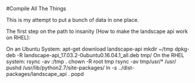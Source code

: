 #Compile All The Things

This is my attempt to put a bunch of data in one place.

The first step on the path to insanity (How to make the landscape api work on RHEL):

  On an Ubuntu System:
    apt-get download landscape-api
    mkdir ~/tmp
    dpkg-deb -R landscape-api_17.03.2-0ubuntu0.16.04.1_all.deb tmp/
  On the RHEL system:
    rsync -av <ubuntuserver>:<path>/tmp .
    chown -R root tmp
    rsync -av tmp/usr/* /usr/
    pushd /usr/lib/python2.7/site-packages/
    ln -s ../dist-packages/landscape_api .
    popd

